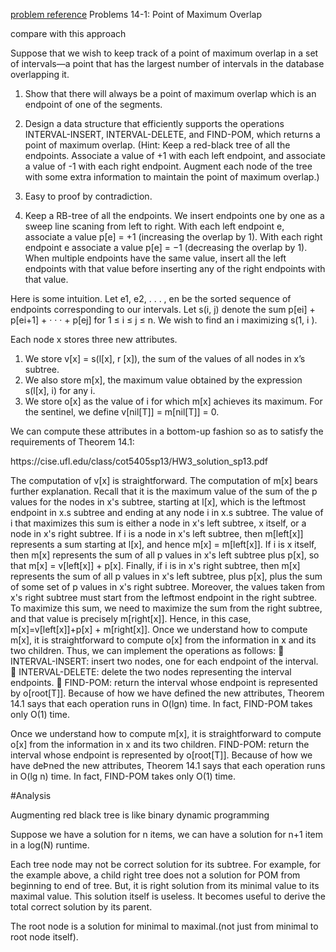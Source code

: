 [problem reference](http://ripcrixalis.blog.com/2011/02/08/clrs-chapter-14/)
Problems 14-1: Point of Maximum Overlap

compare with this approach

Suppose that we wish to keep track of a point of maximum overlap in a set of intervals—a point that has the largest number of intervals in the database overlapping it.

1. Show that there will always be a point of maximum overlap which is an endpoint of one of the segments.
2. Design a data structure that efficiently supports the operations INTERVAL-INSERT, INTERVAL-DELETE, and FIND-POM, which returns a point of maximum overlap. (Hint: Keep a red-black tree of all the endpoints. Associate a value of +1 with each left endpoint, and associate a value of -1 with each right endpoint. Augment each node of the tree with some extra information to maintain the point of maximum overlap.)

1. Easy to proof by contradiction.
2. Keep a RB-tree of all the endpoints. We insert endpoints one by one as a sweep line scaning from left to right. With each left endpoint e, associate a value p[e] = +1 (increasing the overlap by 1). With each right endpoint e associate a value p[e] = −1 (decreasing the overlap by 1). When multiple endpoints have the same value, insert all the left endpoints with that value before inserting any of the right endpoints with that value.

Here is some intuition. Let e1, e2, . . . , en be the sorted sequence of endpoints corresponding to our intervals. Let s(i, j) denote the sum p[ei] + p[ei+1] + · · · + p[ej] for 1 ≤ i ≤ j ≤ n. We wish to find an i maximizing s(1, i ).

Each node x stores three new attributes. 
1. We store v[x] = s(l[x], r [x]), the sum of the values of all nodes in x’s subtree. 
2. We also store m[x], the maximum value obtained by the expression s(l[x], i) for any i. 
3. We store o[x] as the value of i for which m[x] achieves its maximum. For the sentinel, we define v[nil[T]] = m[nil[T]] = 0.

We can compute these attributes in a bottom-up fashion so as to satisfy the requirements of Theorem 14.1:
<div style="background-color:grey>
>v[x] = v[left[x]] + p[x] + v[right[x]] ,
>m[x] = max{
>m[left[x]] (max is in x’s left subtree, ending at some node  o(x)=o(left[x]) at left subtree. ),
>v[left[x]] + p[x] (max is at x: o(x)=x ),
>v[left[x]] + p[x] + m[right[x]] (max is in x’s right subtree). }
</div>

detailed explanation: https://cise.ufl.edu/class/cot5405sp13/HW3_solution_sp13.pdf
	

The computation of v[x] is straightforward. The computation of m[x] bears further explanation.
Recall that it is the maximum value of the sum of the p values for the nodes in x's subtree,
starting at l[x], which is the leftmost endpoint in x.s subtree and ending at any node i in x.s
subtree. The value of i that maximizes this sum is either a node in x's left subtree, x itself, or a
node in x's right subtree. If i is a node in x's left subtree, then m[left[x]] represents a sum
starting at l[x], and hence m[x] = m[left[x]]. If i is x itself, then m[x] represents the sum of all p
values in x's left subtree plus p[x], so that m[x] = v[left[x]] + p[x]. Finally, if i is in x's right subtree, 
then m[x] represents the sum of all p values in x's left subtree, plus p[x], plus the sum of some
set of p values in x's right subtree. Moreover, the values taken from x's right subtree must start
from the leftmost endpoint in the right subtree. To maximize this sum, we need to maximize the
sum from the right subtree, and that value is precisely m[right[x]]. Hence, in this case,
m[x]=v[left[x]]+p[x] + m[right[x]].
Once we understand how to compute m[x], it is straightforward to compute o[x] from the
information in x and its two children. Thus, we can implement the operations as follows:
 INTERVAL-INSERT: insert two nodes, one for each endpoint of the interval.
 INTERVAL-DELETE: delete the two nodes representing the interval endpoints.
 FIND-POM: return the interval whose endpoint is represented by o[root[T]].
Because of how we have defined the new attributes, Theorem 14.1 says that each operation
runs in O(lgn) time. In fact, FIND-POM takes only O(1) time.


  
Once we understand how to compute m[x], it is straightforward to compute o[x] from the information in x and its two children.
FIND-POM: return the interval whose endpoint is represented by o[root[T]].
Because of how we have deÞned the new attributes, Theorem 14.1 says that each operation runs in O(lg n) time. In fact, FIND-POM takes only O(1) time.

#Analysis

Augmenting red black tree is like binary dynamic programming

Suppose we have a solution for n items, we can have a solution for n+1 item in a log(N) runtime. 

Each tree node may not be correct solution for its subtree. 
For example, for the example above, a child right tree does not a solution for POM from beginning to end of tree. But, it is right solution from its minimal value to its maximal value. This solution itself is useless. It becomes useful to derive the total correct solution by its parent.

The root node is a solution for minimal to maximal.(not just from minimal to root node itself).


